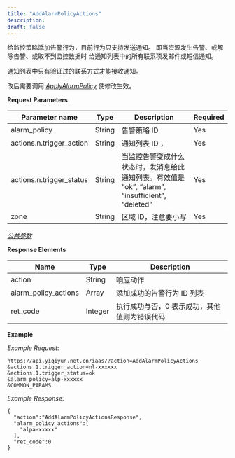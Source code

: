```yaml
---
title: "AddAlarmPolicyActions"
description: 
draft: false
---
```


给监控策略添加告警行为，目前行为只支持发送通知。 即当资源发生告警、或解除告警、或取不到监控数据时 给通知列表中的所有联系项发邮件或短信通知。

通知列表中只有验证过的联系方式才能接收通知。

改后需要调用 [_ApplyAlarmPolicy_](../apply_alarm_policy/) 使修改生效。

**Request Parameters**

| Parameter name | Type | Description | Required |
| --- | --- | --- | --- |
| alarm_policy | String | 告警策略 ID | Yes |
| actions.n.trigger_action | String | 通知列表 ID ， | Yes |
| actions.n.trigger_status | String | 当监控告警变成什么状态时，发消息给此通知列表。有效值是 “ok”, “alarm”, “insufficient”, “deleted” | Yes |
| zone | String | 区域 ID，注意要小写 | Yes |

[_公共参数_](../../../parameters/)

**Response Elements**

| Name | Type | Description |
| --- | --- | --- |
| action | String | 响应动作 |
| alarm_policy_actions | Array | 添加成功的告警行为 ID 列表 |
| ret_code | Integer | 执行成功与否，0 表示成功，其他值则为错误代码 |

**Example**

_Example Request_:

```
https://api.yiqiyun.net.cn/iaas/?action=AddAlarmPolicyActions
&actions.1.trigger_action=nl-xxxxxx
&actions.1.trigger_status=ok
&alarm_policy=alp-xxxxxx
&COMMON_PARAMS
```

_Example Response_:

```
{
  "action":"AddAlarmPolicyActionsResponse",
  "alarm_policy_actions":[
    "alpa-xxxxx"
  ],
  "ret_code":0
}
```
